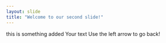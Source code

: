 ```yaml
---
layout: slide
title: "Welcome to our second slide!"
---
```

this is something added
Your text
Use the left arrow to go back!
